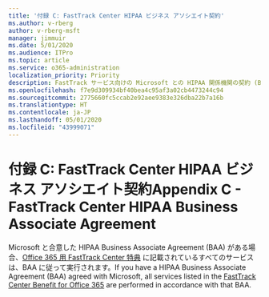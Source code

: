 ```yaml
---
title: '付録 C: FastTrack Center HIPAA ビジネス アソシエイト契約'
ms.author: v-rberg
author: v-rberg-msft
manager: jimmuir
ms.date: 5/01/2020
ms.audience: ITPro
ms.topic: article
ms.service: o365-administration
localization_priority: Priority
description: FastTrack サービス向けの Microsoft との HIPAA 関係機関の契約 (BAA) がある場合、FastTrack Center Benefit for Office 365 に表示されているすべてのサービスが、その BAA に含まれます。ただし、以下は除きます。
ms.openlocfilehash: f7e9d309934bf40bea4c95af3a02cb4473244c94
ms.sourcegitcommit: 2775660fc5ccab2e92aee9383e326dba22b7a16b
ms.translationtype: HT
ms.contentlocale: ja-JP
ms.lasthandoff: 05/01/2020
ms.locfileid: "43999071"
---
```

# <a name="appendix-c---fasttrack-center-hipaa-business-associate-agreement"></a><span data-ttu-id="9da1f-103">付録 C: FastTrack Center HIPAA ビジネス アソシエイト契約</span><span class="sxs-lookup"><span data-stu-id="9da1f-103">Appendix C - FastTrack Center HIPAA Business Associate Agreement</span></span>

<span data-ttu-id="9da1f-104">Microsoft と合意した HIPAA Business Associate Agreement (BAA) がある場合、[Office 365 用 FastTrack Center 特典](O365-fasttrack-benefit-for-office-365.md) に記載されているすべてのサービスは、BAA に従って実行されます。</span><span class="sxs-lookup"><span data-stu-id="9da1f-104">If you have a HIPAA Business Associate Agreement (BAA) agreed with Microsoft, all services listed in the [FastTrack Center Benefit for Office 365](O365-fasttrack-benefit-for-office-365.md) are performed in accordance with that BAA.</span></span>


